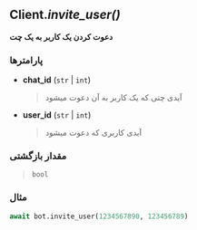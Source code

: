 ## Client.*invite_user()*

**دعوت کردن یک کاربر به یک چت**

### پارامترها

- **chat_id** (`str` | `int`)
    > آیدی چتی که یک کاربر به آن دعوت میشود

- **user_id** (`str` | `int`)
    > آیدی کاربری که دعوت میشود

### مقدار بازگشتی

> `bool`

### مثال

```python
await bot.invite_user(1234567890, 123456789)
```